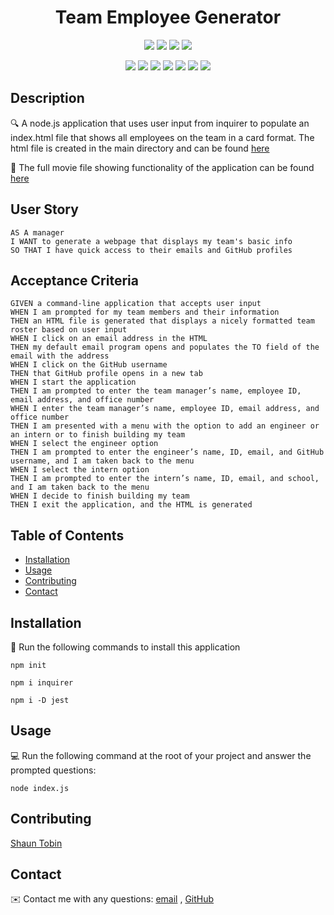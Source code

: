 <h1 align="center">Team Employee Generator</h1>
   
  
<p align="center">
    <img src="https://img.shields.io/github/repo-size/tobin14-jpg/Employee-Generator" />
    <img src="https://img.shields.io/github/languages/top/tobin14-jpg/Employee-Generator"  />
    <img src="https://img.shields.io/github/issues/tobin14-jpg/Employee-Generator" />
    <img src="https://img.shields.io/github/last-commit/tobin14-jpg/Employee-Generator" >
</p>
  
<p align="center">
    <img src="https://img.shields.io/badge/Javascript-yellow" />
    <img src="https://img.shields.io/badge/VisualStudioCode-blue"  />
    <img src="https://img.shields.io/badge/-node.js-green" />
    <img src="https://img.shields.io/badge/-inquirer-red" >
    <img src="https://img.shields.io/badge/-screencastify-lightgrey" />
    <img src="https://img.shields.io/badge/-jest-orange" />
    <img src="https://img.shields.io/badge/-shield.io-brightgreen" />

</p>
   
## Description
  
🔍 A node.js application that uses user input from inquirer to populate an index.html file that shows all employees on the team in a card format. The html file is created in the main directory and can be found [here](index.html)  

  
🎥 The full movie file showing functionality of the application can be found [here](https://watch.screencastify.com/v/ah6mZFukT5dLN8MD5SRm)
  
## User Story
  
```
AS A manager
I WANT to generate a webpage that displays my team's basic info
SO THAT I have quick access to their emails and GitHub profiles
```
  
## Acceptance Criteria
  
``` 
GIVEN a command-line application that accepts user input
WHEN I am prompted for my team members and their information
THEN an HTML file is generated that displays a nicely formatted team roster based on user input
WHEN I click on an email address in the HTML
THEN my default email program opens and populates the TO field of the email with the address
WHEN I click on the GitHub username
THEN that GitHub profile opens in a new tab
WHEN I start the application
THEN I am prompted to enter the team manager’s name, employee ID, email address, and office number
WHEN I enter the team manager’s name, employee ID, email address, and office number
THEN I am presented with a menu with the option to add an engineer or an intern or to finish building my team
WHEN I select the engineer option
THEN I am prompted to enter the engineer’s name, ID, email, and GitHub username, and I am taken back to the menu
WHEN I select the intern option
THEN I am prompted to enter the intern’s name, ID, email, and school, and I am taken back to the menu
WHEN I decide to finish building my team
THEN I exit the application, and the HTML is generated
```
  
## Table of Contents
- [Installation](#installation)
- [Usage](#usage)
- [Contributing](#contributing)
- [Contact](#contact)

## Installation
💾 Run the following commands to install this application
  
`npm init`
  
`npm i inquirer`

`npm i -D jest`
  
## Usage
💻 Run the following command at the root of your project and answer the prompted questions:
  
`node index.js`

## Contributing
[Shaun Tobin](https://github.com/tobin14-jpg)

## Contact
✉️ Contact me with any questions: [email](mailto:shauntobin88@gmail.com) , [GitHub](https://github.com/tobin14-jpg)<br />
